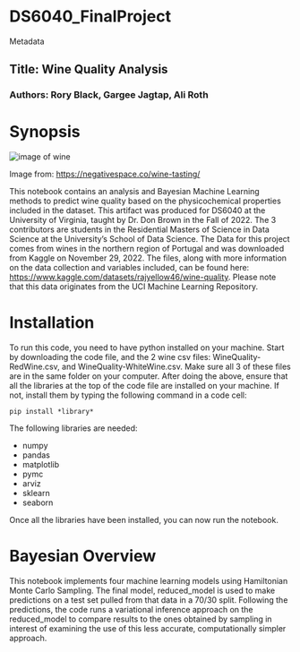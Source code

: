 # DS6040_FinalProject
Metadata
## Title: Wine Quality Analysis
### Authors: Rory Black, Gargee Jagtap, Ali Roth

# Synopsis
<img
  src="https://negativespace.co/wp-content/uploads/2020/07/negative-space-wine-bottles-and-glasses-1062x708.jpg"
  alt="image of wine"
  style="display: inline-block; margin: 0 auto; max-width: 300px">

Image from: https://negativespace.co/wine-tasting/

This notebook contains an analysis and Bayesian Machine Learning methods to predict wine quality based on the physicochemical properties included in the dataset. This artifact was produced for DS6040 at the University of Virginia, taught by Dr. Don Brown in the Fall of 2022. The 3 contributors are students in the Residential Masters of Science in Data Science at the University’s School of Data Science.
The Data for this project comes from wines in the northern region of Portugal and was downloaded from Kaggle on November 29, 2022. The files, along with more information on the data collection and variables included, can be found here: https://www.kaggle.com/datasets/rajyellow46/wine-quality. Please note that this data originates from the UCI Machine Learning Repository.

# Installation

To run this code, you need to have python installed on your machine. Start by downloading the code file, and the 2 wine csv files: WineQuality-RedWine.csv, and WineQuality-WhiteWine.csv. Make sure all 3 of these files are in the same folder on your computer. 
After doing the above, ensure that all the libraries at the top of the code file are installed on your machine. If not, install them by typing the following command in a code cell:

`pip install *library*`

The following libraries are needed: 
- numpy 
- pandas 
- matplotlib 
- pymc 
- arviz
- sklearn
- seaborn 

Once all the libraries have been installed, you can now run the notebook.

# Bayesian Overview
This notebook implements four machine learning models using Hamiltonian Monte Carlo Sampling. The final model, reduced_model is used to make predictions on a test set pulled from that data in a 70/30 split. Following the predictions, the code runs a variational inference approach on the reduced_model to compare results to the ones obtained by sampling in interest of examining the use of this less accurate, computationally simpler approach.
